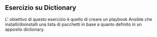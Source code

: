 
## Esercizio su Dictionary
L' obiettivo di questo esercizio è quello di creare un playbook Ansible che installi/disinstalli una lista di pacchetti
in base a quanto definito in un apposito dictionary.
